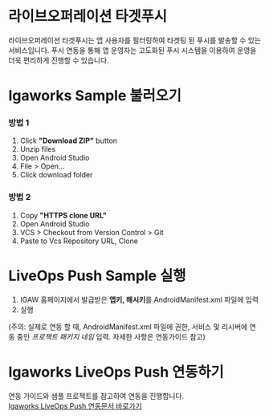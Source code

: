 # 라이브오퍼레이션 타겟푸시
라이브오퍼레이션 타겟푸시는 앱 사용자를 필터링하여 타겟팅 된 푸시를 발송할 수 있는 서비스입니다.
푸시 연동을 통해 앱 운영자는 고도화된 푸시 시스템을 이용하여 운영을 더욱 편리하게 진행할 수 있습니다.

# Igaworks Sample 불러오기
### 방법 1
1. Click **"Download ZIP"** button
1. Unzip files
1. Open Android Studio
1. File > Open...
1. Click download folder

### 방법 2
1. Copy **"HTTPS clone URL"**
1. Open Android Studio
1. VCS > Checkout from Version Control > Git
1. Paste to Vcs Repository URL, Clone

# LiveOps Push Sample 실행
1. IGAW 홈페이지에서 발급받은 **앱키, 해시키**를 AndroidManifest.xml 파일에 입력
1. 실행

(주의: 실제로 연동 할 때, AndroidManifest.xml 파일에 권한, 서비스 및 리시버에 연동 중인 *프로젝트 패키지 네임* 입력. 자세한 사항은 연동가이드 참고)

# Igaworks LiveOps Push 연동하기
연동 가이드와 샘플 프로젝트를 참고하여 연동을 진행합니다. </br>
<a href="http://help.igaworks.com/hc/ko/3_3/Content/Article/liveops_push_aos" target="_blank">Igaworks LiveOps Push 연동문서 바로가기</a>
